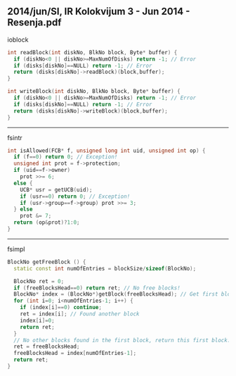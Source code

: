 2014/jun/SI, IR Kolokvijum 3 - Jun 2014 - Resenja.pdf
--------------------------------------------------------------------------------
ioblock
```cpp
int readBlock(int diskNo, BlkNo block, Byte* buffer) {
  if (diskNo<0 || diskNo>=MaxNumOfDisks) return -1; // Error
  if (disks[diskNo]==NULL) return -1; // Error
  return (disks[diskNo]->readBlock)(block,buffer);
}

int writeBlock(int diskNo, BlkNo block, Byte* buffer) {
  if (diskNo<0 || diskNo>=MaxNumOfDisks) return -1; // Error
  if (disks[diskNo]==NULL) return -1; // Error
  return (disks[diskNo]->writeBlock)(block,buffer);
}
```

--------------------------------------------------------------------------------
fsintr
```cpp
int isAllowed(FCB* f, unsigned long int uid, unsigned int op) {
  if (f==0) return 0; // Exception!
  unsigned int prot = f->protection;
  if (uid==f->owner)
    prot >>= 6;
  else {
    UCB* usr = getUCB(uid);
    if (usr==0) return 0; // Exception!
    if (usr->group==f->group) prot >>= 3;
  } else
    prot &= 7;
  return (op&prot)?1:0;
}
```

--------------------------------------------------------------------------------
fsimpl
```cpp
BlockNo getFreeBlock () {
  static const int numOfEntries = blockSize/sizeof(BlockNo);

  BlockNo ret = 0;
  if (freeBlocksHead==0) return ret; // No free blocks!
  BlockNo* index = (BlockNo*)getBlock(freeBlocksHead); // Get first block
  for (int i=0; i<numOfEntries-1; i++) {
    if (index[i]==0) continue;
    ret = index[i]; // Found another block
    index[i]=0;
    return ret;
  }
  // No other blocks found in the first block, return this first block:
  ret = freeBlocksHead;
  freeBlocksHead = index[numOfEntries-1];
  return ret;
}
```
